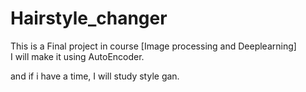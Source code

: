 # Hairstyle_changer

This is a Final project in course [Image processing and Deeplearning]    
I will make it using AutoEncoder. 

and if i have a time, I will study style gan.  
